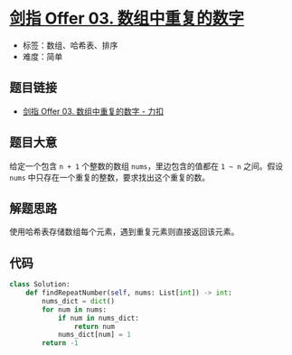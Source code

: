 # [剑指 Offer 03. 数组中重复的数字](https://leetcode.cn/problems/shu-zu-zhong-zhong-fu-de-shu-zi-lcof/)

- 标签：数组、哈希表、排序
- 难度：简单

## 题目链接

- [剑指 Offer 03. 数组中重复的数字 - 力扣](https://leetcode.cn/problems/shu-zu-zhong-zhong-fu-de-shu-zi-lcof/)

## 题目大意

给定一个包含 `n + 1` 个整数的数组 `nums`，里边包含的值都在 `1 ~ n` 之间。假设 `nums` 中只存在一个重复的整数，要求找出这个重复的数。

## 解题思路

使用哈希表存储数组每个元素，遇到重复元素则直接返回该元素。

## 代码

```python
class Solution:
    def findRepeatNumber(self, nums: List[int]) -> int:
        nums_dict = dict()
        for num in nums:
            if num in nums_dict:
                return num
            nums_dict[num] = 1
        return -1
```


